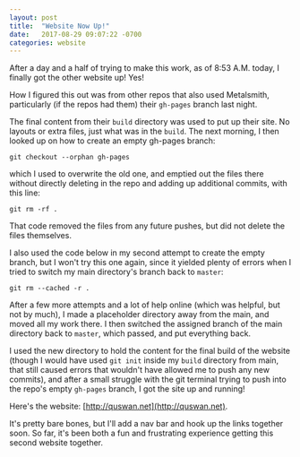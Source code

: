 ```yaml
---
layout: post
title:  "Website Now Up!"
date:   2017-08-29 09:07:22 -0700
categories: website
---
```


After a day and a half of trying to make this work, as of 8:53 A.M. today, I finally got the other website up! Yes!

How I figured this out was from other repos that also used Metalsmith, particularly (if the repos had them) their ```gh-pages``` branch last night.

The final content from their ```build``` directory was used to put up their site. No layouts or extra files, just what was in the ```build```. The next morning, I then looked up on how to create an empty gh-pages branch:

```
git checkout --orphan gh-pages
```

which I used to overwrite the old one, and emptied out the files there without directly deleting in the repo and adding up additional commits, with this line:

```
git rm -rf .
```

That code removed the files from any future pushes, but did not delete the files themselves.

I also used the code below in my second attempt to create the empty branch, but I won't try this one again, since it yielded plenty of errors when I tried to switch my main directory's branch back to ```master```:

```
git rm --cached -r .
```

After a few more attempts and a lot of help online (which was helpful, but not by much), I made a placeholder directory away from the main, and moved all my work there. I then switched the assigned branch of the main directory back to ```master```, which passed, and put everything back.

I used the new directory to hold the content for the final build of the website (though I would have used ```git init``` inside my ```build``` directory from main, that still caused errors that wouldn't have allowed me to push any new commits), and after a small struggle with the git terminal trying to push into the repo's empty ```gh-pages``` branch, I got the site up and running!

Here's the website: [http://quswan.net](http://quswan.net).

It's pretty bare bones, but I'll add a nav bar and hook up the links together soon. So far, it's been both a fun and frustrating experience getting this second website together.
